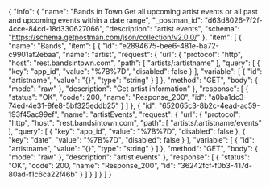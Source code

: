 {
  "info": {
    "name": "Bands in Town Get all upcoming artist events or all past and upcoming events within a date range",
    "_postman_id": "d63d8026-7f2f-4cce-84cd-18d330627066",
    "description": "artist events",
    "schema": "https://schema.getpostman.com/json/collection/v2.0.0/"
  },
  "item": [
    {
      "name": "Bands",
      "item": [
        {
          "id": "e2894675-bee6-481e-ba72-c9901af2ebaa",
          "name": "artist",
          "request": {
            "url": {
              "protocol": "http",
              "host": "rest.bandsintown.com",
              "path": [
                "artists/:artistname"
              ],
              "query": [
                {
                  "key": "app_id",
                  "value": "%7B%7D",
                  "disabled": false
                }
              ],
              "variable": [
                {
                  "id": "artistname",
                  "value": "{}",
                  "type": "string"
                }
              ]
            },
            "method": "GET",
            "body": {
              "mode": "raw"
            },
            "description": "Get artist information"
          },
          "response": [
            {
              "status": "OK",
              "code": 200,
              "name": "Response_200",
              "id": "a0ba1dc3-74ed-4e31-9fe8-5bf325eddb25"
            }
          ]
        },
        {
          "id": "652065c3-8b2c-4ead-ac59-193f45ac99ef",
          "name": "artistEvents",
          "request": {
            "url": {
              "protocol": "http",
              "host": "rest.bandsintown.com",
              "path": [
                "artists/:artistname/events"
              ],
              "query": [
                {
                  "key": "app_id",
                  "value": "%7B%7D",
                  "disabled": false
                },
                {
                  "key": "date",
                  "value": "%7B%7D",
                  "disabled": false
                }
              ],
              "variable": [
                {
                  "id": "artistname",
                  "value": "{}",
                  "type": "string"
                }
              ]
            },
            "method": "GET",
            "body": {
              "mode": "raw"
            },
            "description": "artist events"
          },
          "response": [
            {
              "status": "OK",
              "code": 200,
              "name": "Response_200",
              "id": "36242fcf-f0b3-417d-80ad-f1c6ca22f46b"
            }
          ]
        }
      ]
    }
  ]
}
